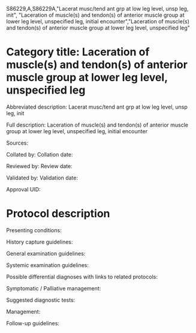 S86229,A,S86229A,"Lacerat musc/tend ant grp at low leg level, unsp leg, init", "Laceration of muscle(s) and tendon(s) of anterior muscle group at lower leg level, unspecified leg, initial encounter","Laceration of muscle(s) and tendon(s) of anterior muscle group at lower leg level, unspecified leg"
# Category title: Laceration of muscle(s) and tendon(s) of anterior muscle group at lower leg level, unspecified leg

Abbreviated description: Lacerat musc/tend ant grp at low leg level, unsp leg, init

Full description: Laceration of muscle(s) and tendon(s) of anterior muscle group at lower leg level, unspecified leg, initial encounter

Sources:

Collated by:
Collation date:

Reviewed by:
Review date:

Validated by:
Validation date:

Approval UID:

# Protocol description

Presenting conditions:

History capture guidelines:

General examination guidelines:

Systemic examination guidelines:

Possible differential diagnoses with links to related protocols:

Symptomatic / Palliative management:

Suggested diagnostic tests:

Management:

Follow-up guidelines:

